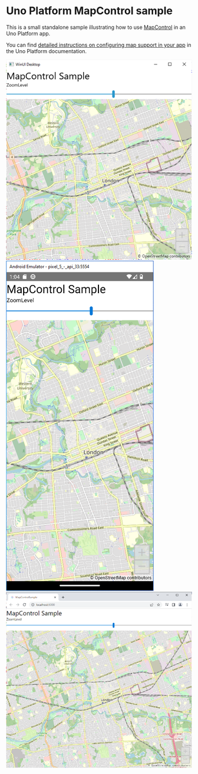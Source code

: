 # Uno Platform MapControl sample

This is a small standalone sample illustrating how to use [MapControl](https://docs.microsoft.com/en-us/uwp/api/Windows.UI.Xaml.Controls.Maps.MapControl) in an Uno Platform app.

You can find [detailed instructions on configuring map support in your app](https://platform.uno/docs/articles/controls/map-control-support.html) in the Uno Platform documentation.

![Alt text](img/mapcontrol-desktop.png)
![Alt text](img/mapcontrol-droid.png)
![Alt text](img/mapcontrol-wasm.png)